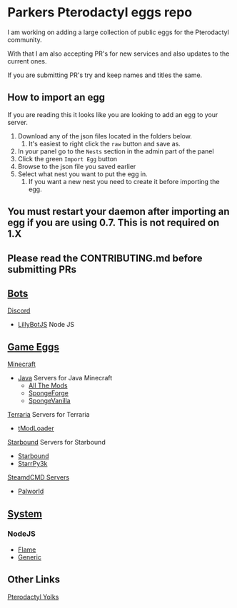 # Parkers Pterodactyl eggs repo

I am working on adding a large collection of public eggs for the Pterodactyl community.

With that I am also accepting PR's for new services and also updates to the current ones.

If you are submitting PR's try and keep names and titles the same.

## How to import an egg

If you are reading this it looks like you are looking to add an egg to your server.

1. Download any of the json files located in the folders below.
   1. It's easiest to right click the `raw` button and save as.
2. In your panel go to the `Nests` section in the admin part of the panel
3. Click the green `Import Egg` button
4. Browse to the json file you saved earlier
5. Select what nest you want to put the egg in.
   1. If you want a new nest you need to create it before importing the egg.

## You must restart your daemon after importing an egg if you are using 0.7. This is not required on 1.X

## Please read the CONTRIBUTING.md before submitting PRs

## [Bots](/bots)

[Discord](/bots/discord)

* [LillyBotJS](/bots/discord/lillybot) Node JS

## [Game Eggs](/game_eggs)

[Minecraft](/game_eggs/minecraft)

* [Java](/game_eggs/minecraft/java) Servers for Java Minecraft
  * [All The Mods](/game_eggs/minecraft/java/allthemods)
  * [SpongeForge](/game_eggs/minecraft/java/spongeforge)
  * [SpongeVanilla](/game_eggs/minecraft/java/spongevanilla)

[Terraria](/game_eggs/terraria) Servers for Terraria

* [tModLoader](/game_eggs/terraria/tmodloader)

[Starbound](/game_eggs/starbound) Servers for Starbound

* [Starbound](/game_eggs/starbound/game)
* [StarrPy3k](/game_eggs/starbound/starrpy)

[SteamdCMD Servers](/game_eggs/steamcmd_servers)

* [Palworld](/game_eggs/steamcmd_servers/Palworld)

## [System](/system/)

### NodeJS

* [Flame](/system/flame)
* [Generic](/system/generic)

## Other Links

[Pterodactyl Yolks](https://github.com/thakyZ/yolks)
